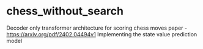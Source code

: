 # chess_without_search
Decoder only transformer architecture for scoring chess moves 
paper - https://arxiv.org/pdf/2402.04494v1
Implementing the state value prediction model